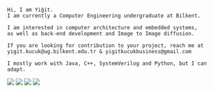 ```
Hi, I am Yiğit.
I am currently a Computer Engineering undergraduate at Bilkent.

I am interested in computer architecture and embedded systems,
as well as back-end development and Image to Image diffusion.

If you are looking for contribution to your project, reach me at
yigit.kucuk@ug.bilkent.edu.tr & yigitkucukbusiness@gmail.com

I mostly work with Java, C++, SystemVerilog and Python, but I can adapt.
```

[![](https://img.shields.io/badge/LinkedIn-0077B5?style=for-the-badge&logo=linkedin&logoColor=white)](https://www.linkedin.com/in/yigit-kucuk/?locale=en_US)
[![](https://img.shields.io/badge/website-000000?style=for-the-badge&logo=About.me&logoColor=white)](https://yigitkucukwebpage.vercel.app/)
[![](https://img.shields.io/badge/GitLab-330F63?style=for-the-badge&logo=gitlab&logoColor=white)](https://gitlab.com/yigitkucuk)
[![](https://img.shields.io/badge/Hyper-000000?style=for-the-badge&logo=hyper&logoColor=white)](https://yigitkucukshell.vercel.app/)
